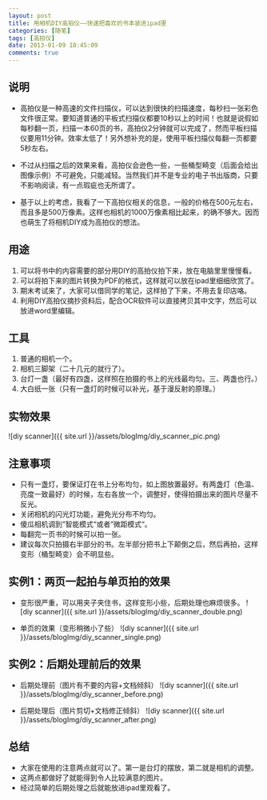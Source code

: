 ```yaml
---
layout: post
title: 用相机DIY高拍仪——快速把喜欢的书本装进ipad里
categories: [随笔]
tags: [高拍仪]
date: 2013-01-09 18:45:09
comments: true
---
```


## 说明
* 高拍仪是一种高速的文件扫描仪，可以达到很快的扫描速度，每秒扫一张彩色文件很正常。要知道普通的平板式扫描仪都要10秒以上的时间！也就是说假如每秒翻一页，扫描一本60页的书，高拍仪2分钟就可以完成了，然而平板扫描仪要用11分钟。效率太低了！另外想补充的是，使用平板扫描仪每翻一页都要5秒左右。

* 不过从扫描之后的效果来看，高拍仪会逊色一些，一些桶型畸变（后面会给出图像示例）不可避免，只能减轻。当然我们并不是专业的电子书出版商，只要不影响阅读，有一点瑕疵也无所谓了。
<!--more-->
* 基于以上的考虑，我看了一下高拍仪相关的信息，一般的价格在500元左右，而且多是500万像素。这样也相机的1000万像素相比起来，的确不够大。因而也萌生了将相机DIY成为高拍仪的想法。

## 用途
1. 可以将书中的内容需要的部分用DIY的高拍仪拍下来，放在电脑里里慢慢看。
2. 可以将拍下来的图片转换为PDF的格式，这样就可以放在ipad里细细欣赏了。
3. 期末考试来了，大家可以借同学的笔记，这样拍了下来，不用去复印店咯。
4. 利用DIY高拍仪摘抄资料后，配合OCR软件可以直接拷贝其中文字，然后可以放进word里编辑。

## 工具
1. 普通的相机一个。
2. 相机三脚架（二十几元的就行了）。
3. 台灯一盏（最好有四盏，这样照在拍摄的书上的光线最均匀。三、两盏也行。）
4. 大白纸一张（只有一盏灯的时候可以补光，基于漫反射的原理。）

## 实物效果
![diy scanner]({{ site.url }}/assets/blogImg/diy_scanner_pic.png)

## 注意事项
* 只有一盏灯，要保证灯在书上分布均匀，如上图放置最好。有两盏灯（色温、亮度一致最好）的时候，左右各放一个，调整好，使得拍摄出来的图片尽量不反光。
* 关闭相机的闪光灯功能，避免光分布不均匀。
* 傻瓜相机调到”智能模式“或者”微距模式“。
* 每翻完一页书的时候可以拍一张。
* 建议每次只拍摄右半部分的书。左半部分把书上下颠倒之后，然后再拍，这样变形（桶型畸变）会不明显些。

## 实例1：两页一起拍与单页拍的效果
* 变形很严重，可以用夹子夹住书，这样变形小些，后期处理也麻烦很多。
![diy scanner]({{ site.url }}/assets/blogImg/diy_scanner_double.png)

* 单页的效果（变形稍微小了些）
![diy scanner]({{ site.url }}/assets/blogImg/diy_scanner_single.png)

## 实例2：后期处理前后的效果
* 后期处理前（图片有不要的内容+文档倾斜）
![diy scanner]({{ site.url }}/assets/blogImg/diy_scanner_before.png)

* 后期处理后（图片剪切+文档修正倾斜）
![diy scanner]({{ site.url }}/assets/blogImg/diy_scanner_after.png)

## 总结
* 大家在使用的注意两点就可以了。第一是台灯的摆放，第二就是相机的调整。
* 这两点都做好了就能得到令人比较满意的图片。
* 经过简单的后期处理之后就能放进ipad里观看了。
